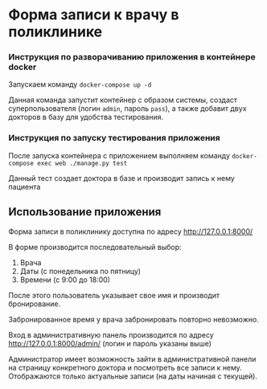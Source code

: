 # Форма записи к врачу в поликлинике

### Инструкция по разворачиванию приложения в контейнере docker

Запускаем команду `docker-compose up -d`

Данная команда запустит контейнер с образом системы, создаст суперпользователя (логин `admin`, пароль `pass`), а также добавит двух докторов в базу для удобства тестирования.

### Инструкция по запуску тестирования приложения

После запуска контейнера с приложением выполняем команду `docker-compose exec web ./manage.py test`

Данный тест создает доктора в базе и производит запись к нему пациента

## Использование приложения

Форма записи в поликлинику доступна по адресу http://127.0.0.1:8000/

В форме производится последовательный выбор:
1. Врача
2. Даты (с понедельника по пятницу)
3. Времени (с 9:00 до 18:00)

После этого пользователь указывает свое имя и производит бронирование.

Забронированное время у врача забронировать повторно невозможно.

Вход в административную панель производится по адресу http://127.0.0.1:8000/admin/ (логин и пароль указаны выше)

Администратор имеет возможность зайти в административной панели на страницу конкретного доктора и посмотреть все записи к нему. Отображаются только актуальные записи (на даты начиная с текущей).